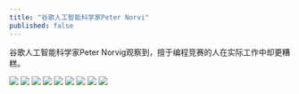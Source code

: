 ```yaml
---
title: "谷歌人工智能科学家Peter Norvi"
published: false
---
```

谷歌人工智能科学家Peter Norvig观察到，擅于编程竞赛的人在实际工作中却更糟糕。

![](./1.jpg)
![](./2.jpg)
![](./3.jpg)
![](./4.jpg)
![](./5.jpg)
![](./6.jpg)
![](./7.jpg)
![](./8.jpg)
![](./9.jpg)
